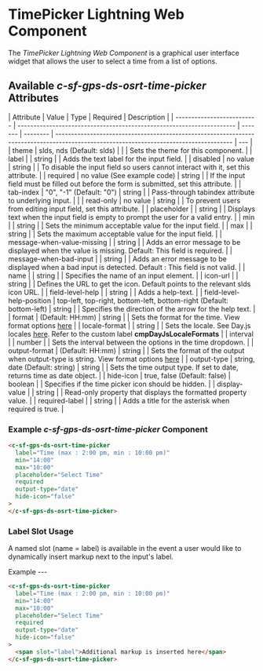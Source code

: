# TimePicker Lightning Web Component

The _TimePicker Lightning Web Component_ is a graphical user interface widget that allows the user to select a time from a list of options.

## Available _c-sf-gps-ds-osrt-time-picker_ Attributes

| Attribute                  | Value                                                                 | Type    | Required | Description                                                                                                                            |
| -------------------------- | --------------------------------------------------------------------- | ------- | -------- | -------------------------------------------------------------------------------------------------------------------------------------- | --- |
| theme                      | slds, nds (Default: slds)                                             |         |          | Sets the theme for this component.                                                                                                     |
| label                      |                                                                       | string  |          | Adds the text label for the input field.                                                                                               |
| disabled                   | no value                                                              | string  |          | To disable the input field so users cannot interact with it, set this attribute.                                                       |
| required                   | no value (See example code)                                           | string  |          | If the input field must be filled out before the form is submitted, set this attribute.                                                |
| tab-index                  | "0", "-1" (Default: "0")                                              | string  |          | Pass-through tabindex attribute to underlying input.                                                                                   |     |
| read-only                  | no value                                                              | string  |          | To prevent users from editing input field, set this attribute.                                                                         |
| placeholder                |                                                                       | string  |          | Displays text when the input field is empty to prompt the user for a valid entry.                                                      |
| min                        |                                                                       | string  |          | Sets the minimum acceptable value for the input field.                                                                                 |
| max                        |                                                                       | string  |          | Sets the maximum acceptable value for the input field.                                                                                 |
| message-when-value-missing |                                                                       | string  |          | Adds an error message to be displayed when the value is missing. Default: This field is required.                                      |
| message-when-bad-input     |                                                                       | string  |          | Adds an error message to be displayed when a bad input is detected. Default : This field is not valid.                                 |
| name                       |                                                                       | string  |          | Specifies the name of an input element.                                                                                                |
| icon-url                   |                                                                       | string  |          | Defines the URL to get the icon. Default points to the relevant slds icon URL.                                                         |
| field-level-help           |                                                                       | string  |          | Adds a help-text.                                                                                                                      |
| field-level-help-position  | top-left, top-right, bottom-left, bottom-right (Default: bottom-left) | string  |          | Specifies the direction of the arrow for the help text.                                                                                |
| format                     | (Default: HH:mm)                                                      | string  |          | Sets the format for the time. View format options [here](https://date-fns.org/v2.0.0-alpha.31/docs/format)                             |
| locale-format              |                                                                       | string  |          | Sets the locale. See Day.js locales [here](https://day.js.org/docs/en/i18n/i18n). Refer to the custom label **cmpDayJsLocaleFormats**  |
| interval                   |                                                                       | number  |          | Sets the interval between the options in the time dropdown.                                                                            |
| output-format              | (Default: HH:mm)                                                      | string  |          | Sets the format of the output when output-type is string. View format options [here](https://date-fns.org/v2.0.0-alpha.31/docs/format) |
| output-type                | string, date (Default: string)                                        | string  |          | Sets the time output type. If set to date, returns time as date object.                                                                |
| hide-icon                  | true, false (Default: false)                                          | boolean |          | Specifies if the time picker icon should be hidden.                                                                                    |
| display-value              |                                                                       | string  |          | Read-only property that displays the formatted property value.                                                                         |
| required-label             |                                                                       | string  |          | Adds a title for the asterisk when required is true.                                                                                   |

### Example _c-sf-gps-ds-osrt-time-picker_ Component

```html
<c-sf-gps-ds-osrt-time-picker
  label="Time (max : 2:00 pm, min : 10:00 pm)"
  min="14:00"
  max="10:00"
  placeholder="Select Time"
  required
  output-type="date"
  hide-icon="false"
>
</c-sf-gps-ds-osrt-time-picker>
```

### Label Slot Usage

A named slot (name = label) is available in the event a user would like to dynamically insert markup next to the input's label.

Example ---

```html
<c-sf-gps-ds-osrt-time-picker
  label="Time (max : 2:00 pm, min : 10:00 pm)"
  min="14:00"
  max="10:00"
  placeholder="Select Time"
  required
  output-type="date"
  hide-icon="false"
>
  <span slot="label">Additional markup is inserted here</span>
</c-sf-gps-ds-osrt-time-picker>
```
